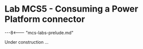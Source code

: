 # Lab MCS5 - Consuming a Power Platform connector

---8<--- "mcs-labs-prelude.md"

Under construction ...